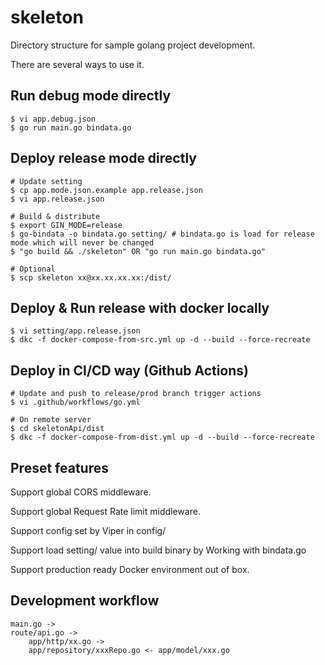 # skeleton 

Directory structure for sample golang project development.

There are several ways to use it.

## Run debug mode directly

```
$ vi app.debug.json
$ go run main.go bindata.go
```

## Deploy release mode directly

```
# Update setting
$ cp app.mode.json.example app.release.json
$ vi app.release.json

# Build & distribute
$ export GIN_MODE=release
$ go-bindata -o bindata.go setting/ # bindata.go is load for release mode which will never be changed
$ "go build && ./skeleton" OR "go run main.go bindata.go"

# Optional
$ scp skeleton xx@xx.xx.xx.xx:/dist/
```

## Deploy & Run release with docker locally

```
$ vi setting/app.release.json
$ dkc -f docker-compose-from-src.yml up -d --build --force-recreate
```

## Deploy in CI/CD way (Github Actions)

```
# Update and push to release/prod branch trigger actions
$ vi .github/workflows/go.yml

# On remote server
$ cd skeletonApi/dist
$ dkc -f docker-compose-from-dist.yml up -d --build --force-recreate
```

## Preset features

Support global CORS middleware.

Support global Request Rate limit middleware.

Support config set by Viper in config/

Support load setting/ value into build binary by Working with bindata.go

Support production ready Docker environment out of box.

## Development workflow

```
main.go ->
route/api.go ->
	app/http/xx.go ->
	app/repository/xxxRepo.go <- app/model/xxx.go
```

